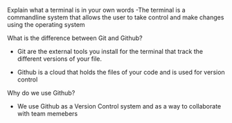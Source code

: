 Explain what a terminal is in your own words
-The terminal is a commandline system that allows the user to take control 
and make changes using the operating system 

What is the difference between Git and Github?
- Git are the external tools you install for the terminal that track the 
different versions of your file.

- Github is a cloud that holds the files of your code and is used for version 
control

Why do we use Github?
- We use Github as a Version Control system and as a way 
to collaborate with team memebers
